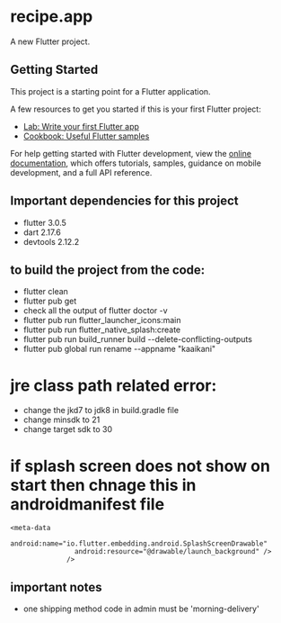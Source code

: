 # recipe.app

A new Flutter project.

## Getting Started

This project is a starting point for a Flutter application.

A few resources to get you started if this is your first Flutter project:

- [Lab: Write your first Flutter app](https://docs.flutter.dev/get-started/codelab)
- [Cookbook: Useful Flutter samples](https://docs.flutter.dev/cookbook)

For help getting started with Flutter development, view the
[online documentation](https://docs.flutter.dev/), which offers tutorials,
samples, guidance on mobile development, and a full API reference.

## Important dependencies for this project
- flutter 3.0.5
- dart 2.17.6
- devtools 2.12.2

## to build the project from the code:
- flutter clean
- flutter pub get
- check all the output of flutter doctor -v
- flutter pub run flutter_launcher_icons:main
- flutter pub run flutter_native_splash:create
- flutter pub run build_runner build --delete-conflicting-outputs
- flutter pub global run rename --appname "kaaikani"
# jre class path related error:
- change the jkd7 to jdk8 in build.gradle file
- change minsdk to 21
- change target sdk to 30

# if splash screen does not show on start then chnage this in androidmanifest file
```
<meta-data
                android:name="io.flutter.embedding.android.SplashScreenDrawable"
                android:resource="@drawable/launch_background" />
              />
```
## important notes
- one shipping method code in admin must be 'morning-delivery' 